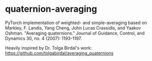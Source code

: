 # quaternion-averaging
PyTorch implementation of weighted- and simple-averaging based on Markley, F. Landis, Yang Cheng, John Lucas Crassidis, and Yaakov Oshman. "Averaging quaternions." Journal of Guidance, Control, and Dynamics 30, no. 4 (2007): 1193-1197.

Heavily inspired by Dr. Tolga Birdal's work: https://github.com/tolgabirdal/averaging_quaternions
